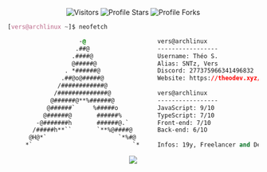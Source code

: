 <p align="center"><img src="https://gpvc.arturio.dev/theosanct0s" alt="Visitors"></a>
<img src="https://img.shields.io/badge/dynamic/json?&label=Total%20Stars&color=bb2527&style=flat&style=for-the-badge&query=%24.stars&url=https://api.github-star-counter.workers.dev/user/theosanct0s" alt="Profile Stars"></a>
<img src="https://img.shields.io/badge/dynamic/json?&label=Total%20Forks&color=bb2527&style=flat&style=for-the-badge&query=%24.forks&url=https://api.github-star-counter.workers.dev/user/theosanct0s" alt="Profile Forks"></a>

<!-- 

	~> If you use it, don't forget to follow me 🥰

-->

```css
[vers@archlinux ~]$ neofetch

                    -@                    vers@archlinux
                   .##@                   -----------------
                  .####@                  Username: Théo S.
                  @#####@                 Alias: SNTz, Vers
                . *######@                Discord: 277375966341496832
               .##@o@#####@               Website: https://theodev.xyz/ [in progress]
              /############@            
             /##############@             vers@archlinux
            @######@**%######@            -----------------
           @######`     %#####o           JavaScript: 9/10
          @######@       ######%          TypeScript: 7/10
        -@#######h       ######@.`        Front-end: 7/10
       /#####h**``       `**%@####@       Back-end: 6/1O
      @H@*`                    `*%#@    
     *`                            `*     Infos: 19y, Freelancer and Designer & Software Engineer!

```

<p align="center">
	<img src="https://lanyard.cnrad.dev/api/277375966341496832"/>
<!-- 	<br>
	<img src="https://github-readme-streak-stats.herokuapp.com/?user=KanekiWeb&theme=dark&hide_border=true">
	<br>
	<img src="https://github-readme-stats.vercel.app/api?username=KanekiWeb&include_all_commits=true&show_icons=true&hide_border=true&hide_title=true&count_private=true&theme=dark">
	<br>
	<img src="https://github-readme-stats.vercel.app/api/top-langs/?username=KanekiWeb&layout=compact&count_private=true&langs_count=8&hide_border=true&theme=dark"> -->
</p>

